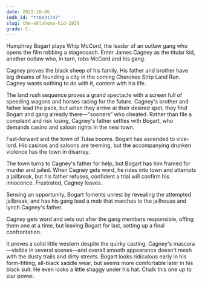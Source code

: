 ```yaml
---
date: 2022-10-06
imdb_id: "tt0031747"
slug: the-oklahoma-kid-1939
grade: C-
---
```


Humphrey Bogart plays Whip McCord, the leader of an outlaw gang who opens the film robbing a stagecoach. Enter James Cagney as the titular kid, another outlaw who, in turn, robs McCord and his gang.

<!-- end -->

Cagney proves the black sheep of his family. His father and brother have big dreams of founding a city in the coming Cherokee Strip Land Run. Cagney wants nothing to do with it, content with his life.

The land rush sequence proves a grand spectacle with a screen full of speeding wagons and horses racing for the future. Cagney's brother and father lead the pack, but when they arrive at their desired spot, they find Bogart and gang already there—"sooners” who cheated. Rather than file a complaint and risk losing, Cagney's father settles with Bogart, who demands casino and saloon rights in the new town.

Fast-forward and the town of Tulsa booms. Bogart has ascended to vice-lord. His casinos and saloons are teeming, but the accompanying drunken violence has the town in disarray.

The town turns to Cagney's father for help, but Bogart has him framed for murder and jailed. When Cagney gets word, he rides into town and attempts a jailbreak, but his father refuses, confident a trial will confirm his innocence. Frustrated, Cagney leaves.

Sensing an opportunity, Bogart foments unrest by revealing the attempted jailbreak, and has his gang lead a mob that marches to the jailhouse and lynch Cagney's father.

Cagney gets word and sets out after the gang members responsible, offing them one at a time, but leaving Bogart for last, setting up a final confrontation.

It proves a solid little western despite the quirky casting. Cagney's mascara—visible in several scenes—and overall smooth appearance doesn't mesh with the dusty trails and dirty streets. Bogart looks ridiculous early in his form-fitting, all-black saddle wear, but seems more comfortable later in his black suit. He even looks a little shaggy under his hat. Chalk this one up to star power.
